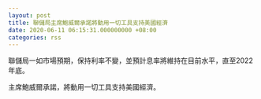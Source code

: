 ```yaml
---
layout: post
title: 聯儲局主席鮑威爾承諾將動用一切工具支持美國經濟
date: 2020-06-11 06:15:31.000000000 +08:00
categories: rss
---
```


聯儲局一如市場預期，保持利率不變，並預計息率將維持在目前水平，直至2022年底。

主席鮑威爾承諾，將動用一切工具支持美國經濟。
